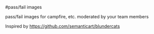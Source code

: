 #pass/fail images

pass/fail images for campfire, etc. moderated by your team members

Inspired by https://github.com/semanticart/blundercats
